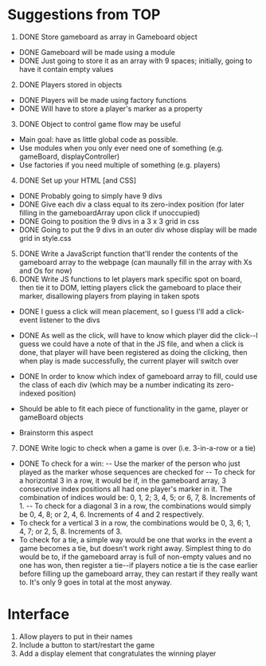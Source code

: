 # Suggestions from TOP

1. DONE Store gameboard as array in Gameboard object
- DONE Gameboard will be made using a module
- DONE Just going to store it as an array with 9 spaces; initially, going to have it contain empty values
2. DONE Players stored in objects
- DONE Players will be made using factory functions
- DONE Will have to store a player's marker as a property
3. DONE Object to control game flow may be useful

- Main goal: have as little global code as possible.
- Use modules when you only ever need one of something (e.g. gameBoard, displayController)
- Use factories if you need multiple of something (e.g. players)

4. DONE Set up your HTML [and CSS]
- DONE Probably going to simply have 9 divs
- DONE Give each div a class equal to its zero-index position (for later filling in the gameboardArray upon click if unoccupied)
- DONE Going to position the 9 divs in a 3 x 3 grid in css
- DONE Going to put the 9 divs in an outer div whose display will be made grid in style.css

5. DONE Write a JavaScript function that'll render the contents of the gameboard array to the webpage (can maunally fill in the array with Xs and Os for now)
6. DONE Write JS functions to let players mark specific spot on board, then tie it to DOM, letting players click the gameboard to place their marker, disallowing players from playing in taken spots
- DONE I guess a click will mean placement, so I guess I'll add a click-event listener to the divs
- DONE As well as the click, will have to know which player did the click--I guess we could have a note of that in the JS file, and when a click is done, that player will have been registered as doing the clicking, then when play is made successfully, the current player will switch over
- DONE In order to know which index of gameboard array to fill, could use the class of each div (which may be a number indicating its zero-indexed position)

- Should be able to fit each piece of functionality in the game, player or gameBoard objects
- Brainstorm this aspect

7. DONE Write logic to check when a game is over (i.e. 3-in-a-row or a tie)
- DONE To check for a win:
-- Use the marker of the person who just played as the marker whose sequences are checked for
-- To check for a horizontal 3 in a row, it would be if, in the gameboard array, 3 consecutive index positions all had one player's marker in it. The combination of indices would be: 0, 1, 2; 3, 4, 5; or 6, 7, 8. Increments of 1.
-- To check for a diagonal 3 in a row, the combinations would simply be 0, 4, 8; or 2, 4, 6. Increments of 4 and 2 respectively.
- To check for a vertical 3 in a row, the combinations would be 0, 3, 6; 1, 4, 7; or 2, 5, 8. Increments of 3.
- To check for a tie, a simple way would be one that works in the event a game becomes a tie, but doesn't work right away. Simplest thing to do would be to, if the gameboard array is full of non-empty values and no one has won, then register a tie--if players notice a tie is the case earlier before filling up the gameboard array, they can restart if they really want to. It's only 9 goes in total at the most anyway.

# Interface

1. Allow players to put in their names
2. Include a button to start/restart the game
3. Add a display element that congratulates the winning player